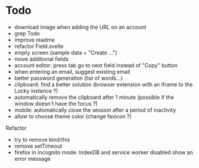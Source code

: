 # Todo

- download image when adding the URL on an account
- grep Todo
- improve readme
- refactor Field.svelte
- empty screen (sample data + "Create ...")
- move additional fields
- account editor: press tab go to next field instead of "Copy" button
- when entering an email, suggest existing email
- better password generation (list of words...)
- clipboard: find a better solution (browser extension with an iframe to the Locky instance ?)
- automatically remove the clipboard after 1 minute
  (possible if the window doesn't have the focus ?)
- mobile: automatically close the session after a period of inactivity
- allow to choose theme color (change favicon ?)

Refactor

- try to remove bind:this
- remove setTimeout
- firefox in incognito mode: IndexDB and service worker disabled
  show an error message
